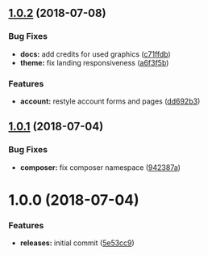 <a name="1.0.2"></a>
## [1.0.2](https://github.com/hypeJunctionPro/Elgg3-hypeTheme/compare/1.0.1...1.0.2) (2018-07-08)


### Bug Fixes

* **docs:** add credits for used graphics ([c71ffdb](https://github.com/hypeJunctionPro/Elgg3-hypeTheme/commit/c71ffdb))
* **theme:** fix landing responsiveness ([a6f3f5b](https://github.com/hypeJunctionPro/Elgg3-hypeTheme/commit/a6f3f5b))


### Features

* **account:** restyle account forms and pages ([dd692b3](https://github.com/hypeJunctionPro/Elgg3-hypeTheme/commit/dd692b3))



<a name="1.0.1"></a>
## [1.0.1](https://github.com/hypeJunctionPro/Elgg3-hypeTheme/compare/1.0.0...1.0.1) (2018-07-04)


### Bug Fixes

* **composer:** fix composer namespace ([942387a](https://github.com/hypeJunctionPro/Elgg3-hypeTheme/commit/942387a))



<a name="1.0.0"></a>
# 1.0.0 (2018-07-04)


### Features

* **releases:** initial commit ([5e53cc9](https://github.com/hypeJunctionPro/Elgg3-hypeTheme/commit/5e53cc9))




